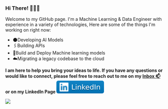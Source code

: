 ### Hi There! 👋🧑‍💻

Welcome to my GitHub page. I'm a Machine Learning & Data Engineer with experience in a variety of technologies, Here are some of the things I'm working on right now:

- 🌑Developing AI Models
- 🖇️Building APIs
- 🤖Build and Deploy Machine learning models
- ☁️Migrating a legacy codebase to the cloud

<p style="font-weight:bold">I am here to help you bring your ideas to life. If you have any questions or would like to connect, please feel free to reach out to me on my
<a href="mailto:aitouakoursaid@gmail.com">
<g-emoji class="g-emoji" alias="mailbox" fallback-src="https://github.githubassets.com/images/icons/emoji/unicode/1f4eb.png">Inbox 📫</g-emoji></a> or on my LinkedIn Page <a href="https://www.linkedin.com/in/said-ait-ouakour-68a93a1b0/">
<img src="imgs/LinkedIn-blue.svg" style="max-width: 100%;"></a>

![](https://komarev.com/ghpvc/?username=said-ait-ouakour&color=red)

